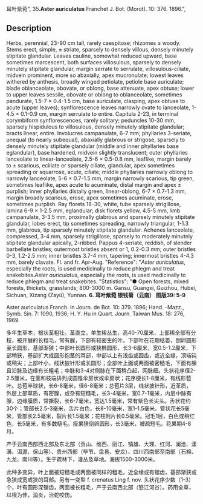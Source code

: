 耳叶紫菀",
35.**Aster auriculatus** Franchet J. Bot. (Morot). 10: 376. 1896.",

## Description
Herbs, perennial, 23-90 cm tall, rarely caespitose; rhizomes ± woody. Stems erect, simple, ± striate, sparsely to densely villous, densely minutely stipitate glandular. Leaves cauline, somewhat reduced upward, base sometimes marcescent, both surfaces villosulous, sparsely to densely minutely stipitate glandular, margin serrate to serrulate, villosulous-ciliate, midvein prominent, more so abaxially, apex mucronulate; lowest leaves withered by anthesis, broadly winged petiolate, petiole base auriculate; blade oblanceolate, obovate, or oblong, base attenuate, apex obtuse; lower to upper leaves sessile, obovate or oblong to oblanceolate, sometimes pandurate, 1.5-7 × 0.4-1.5 cm, base auriculate, clasping, apex obtuse to acute (upper leaves); synflorescence leaves narrowly ovate to lanceolate, 1-4.5 × 0.1-0.9 cm, margin serrulate to entire. Capitula 2-23, in terminal corymbiform synflorescences, rarely solitary; peduncles 10-30 mm, sparsely hispidulous to villosulous, densely minutely stipitate glandular; bracts linear, entire. Involucres campanulate, 6-7 mm; phyllaries 3-seriate, unequal (to nearly subequal), abaxially glabrous or strigose, sparsely to densely minutely stipitate glandular (middle and inner phyllaries base eglandular), base hardened, midvein slightly translucent; outer phyllaries lanceolate to linear-lanceolate, 2.5-6 × 0.5-0.8 mm, leaflike, margin barely to ± scarious, eciliate or sparsely ciliate, glandular, apex sometimes spreading or squarrose, acute, ciliate; middle phyllaries narrowly oblong to narrowly lanceolate, 5-6 × 0.7-1.5 mm, margin narrowly scarious, tip green, sometimes leaflike, apex acute to acuminate, distal margin and apex ± purplish; inner phyllaries distally green, linear-oblong, 6-7 × 0.7-1.3 mm, margin broadly scarious, erose, apex sometimes acuminate, erose, sometimes purplish. Ray florets 18-30, white, tube sparsely strigillose, lamina 6-9 × 1-2.5 mm, eglandular; disk florets yellow, 4.5-5 mm, limb campanulate, 3-3.5 mm, proximally glabrous and sparsely minutely stipitate glandular, lobes erect, tip sometimes spreading, narrowly triangular, 1-1.3 mm, glabrous, tip sparsely minutely stipitate glandular. Achenes lanceolate, compressed, 3-4 mm, sparsely strigillose, sparsely to moderately minutely stipitate glandular apically, 2-ribbed. Pappus 4-seriate, reddish, of slender barbellate bristles; outermost bristles absent or 1, 0.2-0.3 mm; outer bristles 0-3, 1.2-2.5 mm; inner bristles 3.7-4 mm, tapering; innermost bristles 4-4.3 mm, barely clavate. Fl. and fr. Apr-Aug.
  "Reference": "*Aster auriculatus*, especially the roots, is used medicinally to reduce phlegm and treat snakebites.*Aster auriculatus*, especially the roots, is used medicinally to reduce phlegm and treat snakebites.
  "Statistics": "● Open forests, mixed forests, thickets, grasslands; 800-3000 m. Gansu, Guangxi, Guizhou, Hubei, Sichuan, Xizang (Zayü), Yunnan.
**6. 耳叶紫菀  银钱菊（云南）  图版39: 5-9**

Aster auriculatus Franch. in Journ. de Bot. 10: 379. 1896; Hand. -Mazz., Symb. Sin. 7: 1090, 1936; H. Y. Hu in Quart. Journ. Taiwan Mus. 18: 276, 1969.

多年生草本，根状茎粗壮。茎直立，单生稀丛生，高40-70厘米，上部稀全部有分枝，被开展的长粗毛，常有腺，下部有较密生的叶。下部叶在花期枯萎，倒卵圆形至长圆形，基部渐狭；中部叶长圆形或狭椭圆形，长3-6厘米，宽0.5-1.2厘米，下部稍狭，基部扩大成圆形抱茎的耳部，中部以上有浅齿或圆齿，或近全缘，顶端钝或稍尖；上部叶小，线状披针形或长圆形；全部叶上面或两面被密糙毛，下面有腺且沿脉及边缘有长粗毛；中脉和3-4对侧脉在下面稍凸起，网脉细。头状花序径2-2.5厘米，在茎和枝端排列成圆锥伞房状或伞房状；花序梗长1-8厘米，有线形苞叶。总苞半球状，长6-8毫米，径6-8毫米；总苞片3层，线状披针形，近革质，外层上部草质，有密腺，或杂有短糙毛，长3-4毫米，宽0.7-1毫米，内层中脉有腺，边缘膜质，常撕裂，长6-7毫米，宽达1.5毫米，常有紫色长尖头。舌状花约30个；管部长2.5-3毫米，舌片白色，长8-10毫米，宽1-1.5毫米。管状花长5毫米，管部长2.5毫米，裂片长1.5毫米；花柱附片长0.5毫米。冠毛1层，白色或稍红色，长5毫米，有多数糙毛。瘦果狭倒卵圆形，长3毫米，被疏短毛。花果期4-8月。

产于云南西部西北部及东北部（贡山、维西、丽江、镇雄、大理、红河、澜沧、漾濞、洱源、保山等）、贵州西部（毕节、盘县、安龙）、四川西南部至南部（石棉、九龙、南川等）。生于疏林下，灌丛及草地。海拔1500-3000米。

此种多变异，叶上面被短糙毛或两面被同样的粗毛，近全缘或有锯齿，基部渐狭或急狭成宽或狭的耳部。另有一变型 f. crenatus Ling f. nov. 头状花序少数（1-3）个，叶有圆形深锯齿，两面被长粗毛，产于云南西北部（怒江河谷）。药用全草，以根为佳，消炎，治蛇咬伤。
